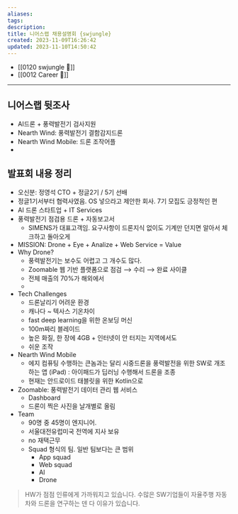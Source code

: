 ```yaml
---
aliases: 
tags: 
description:
title: 니어스랩 채용설명회 {swjungle}
created: 2023-11-09T16:26:42
updated: 2023-11-10T14:50:42
---
```

- [[0120 swjungle 🤖]]
- [[0012 Career 💼]]
___

## 니어스랩 뒷조사

- AI드론 + 풍력발전기 검사지원
- Nearth Wind: 풍력발전기 결함감지드론
- Nearth Wind Mobile: 드론 조작어플
- 

## 발표회 내용 정리

- 오신분: 정영석 CTO + 정글2기 / 5기 선배
- 정글1기서부터 협력사였음. OS 넣으라고 제안한 회사. 7기 모집도 긍정적인 편
- AI 드론 스타트업 + IT Services
- 풍력발전기 점검용 드론 + 자동보고서 
	- SIMENS가 대표고객임. 요구사항이 드론지식 없이도 기계만 던지면 알아서 체크하고 돌아오게
- MISSION: Drone + Eye + Analize + Web Service = Value
- Why Drone?
	- 풍력발전기는 보수도 어렵고 그 개수도 많다.
	- Zoomable 웹 기반 플랫폼으로  점검 ⟶ 수리 ⟶ 완료 사이클
	- 전체 매출의 70%가 해외에서
	- 
- Tech Challenges
	- 드론날리기 어려운 환경
	- 캐나다 ~ 텍사스 기온차이
	- fast deep learning을 위한 온보딩 머신
	- 100m짜리 블레이드
	- 높은 화질, 한 장에 4GB + 인터넷이 안 터지는 지역에서도
	- 쉬운 조작
- Nearth Wind Mobile
	- 에지 컴퓨팅 수행하는 큰놈과는 달리 시중드론을 풍력발전을 위한 SW로 개조하는 앱 (iPad) : 아이패드가 딥러닝 수행해서 드론을 조종
	- 현재는 안드로이드 태블릿을 위한 Kotlin으로
- Zoomable: 풍력발전기 데이터 관리 웹 서비스
	- Dashboard
	- 드론이 찍은 사진을 날개별로 올림
- Team
	- 90명 중 45명이 엔지니어.
	- 서울대전유럽미국 전역에 지사 보유
	- no 재택근무
	- Squad 형식의 팀. 일반 팀보다는 큰 범위
		- App squad
		- Web squad
		- AI
		- Drone

> HW가 점점 인류에게 가까워지고 있습니다. 수많은 SW기업들이 자율주행 자동차와 드론을 연구하는 덴 다 이유가 있습니다.
